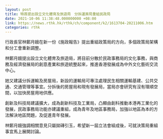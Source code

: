 ```yaml
---
layout: post
title: 特首提出設立文化體育及旅遊局　分拆運房局重組民政局
date: 2021-10-06 11:38:48.000000000 +08:00
link: https://news.rthk.hk/rthk/ch/component/k2/1613704-20211006.htm
categories: rthk
---
```


行政長官林鄭月娥在新一份《施政報告》提出重組政策局的方向，多個政策局架構和分工會重新調整。

林鄭月娥提出設立文化體育及旅遊局，將目前分散於民政事務局的文化事務，與商務及經濟發展局的創意產業和旅遊統整起來，推進香港發展成為中外文化藝術交流中心。

她又建議分拆運輸及房屋局，新設的運輸局可專注處理民生相關運輸基建、公共交通、交通管理等事宜。分拆後的房屋局和現有發展局，當局亦會研究有沒有理順空間，以加快房屋用地供應。

創新及科技局建議擴大，成為創新科技及工業局，凸顯由創科推動本港再工業化的發展，民政事務局功能亦建議重組，成為青年及地區事務局，加強以地區為本的方法解決地區問題，及促進青年發展。

林鄭月娥強調相關意見只屬拋磚引玉，希望新一屆立法會組成後，可就決策局重組事宜馬上展開討論。
